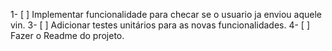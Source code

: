 1- [ ] Implementar funcionalidade para checar se o usuario ja enviou aquele vin.
3- [ ] Adicionar testes unitários para as novas funcionalidades.
4- [ ] Fazer o Readme do projeto.
